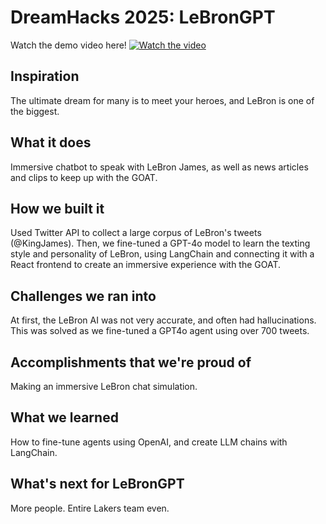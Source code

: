 # DreamHacks 2025: LeBronGPT

Watch the demo video here!
[![Watch the video](https://img.youtube.com/vi/-91YI2pRWVg/maxresdefault.jpg)](https://youtu.be/-91YI2pRWVg)


## Inspiration
The ultimate dream for many is to meet your heroes, and LeBron is one of the biggest.

## What it does
Immersive chatbot to speak with LeBron James, as well as news articles and clips to keep up with the GOAT.

## How we built it
Used Twitter API to collect a large corpus of LeBron's tweets (@KingJames). Then, we fine-tuned a GPT-4o model to learn the texting style and personality of LeBron, using LangChain and connecting it with a React frontend to create an immersive experience with the GOAT.

## Challenges we ran into
At first, the LeBron AI was not very accurate, and often had hallucinations. This was solved as we fine-tuned a GPT4o agent using over 700 tweets.

## Accomplishments that we're proud of
Making an immersive LeBron chat simulation.

## What we learned
How to fine-tune agents using OpenAI, and create LLM chains with LangChain.

## What's next for LeBronGPT
More people. Entire Lakers team even.